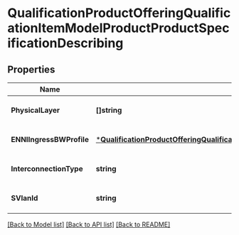 # QualificationProductOfferingQualificationItemModelProductProductSpecificationDescribing

## Properties
Name | Type | Description | Notes
------------ | ------------- | ------------- | -------------
**PhysicalLayer** | **[]string** |  | [optional] [default to null]
**ENNIIngressBWProfile** | [***QualificationProductOfferingQualificationItemModelProductProductSpecificationDescribingEnniIngressBwProfile**](qualificationProductOfferingQualificationItemModel_product_productSpecification_describing_ENNIIngressBWProfile.md) |  | [optional] [default to null]
**InterconnectionType** | **string** |  | [optional] [default to null]
**SVlanId** | **string** |  | [optional] [default to null]

[[Back to Model list]](../README.md#documentation-for-models) [[Back to API list]](../README.md#documentation-for-api-endpoints) [[Back to README]](../README.md)

